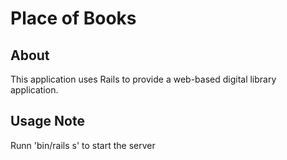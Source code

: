 # Place of Books

## About

This application uses Rails to provide a web-based digital library application.

## Usage Note

Runn 'bin/rails s' to start the server
